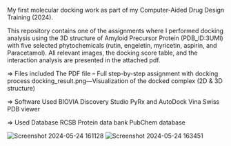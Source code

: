 My first molecular docking work as part of my Computer-Aided Drug Design Training (2024).

This repository contains one of the assignments where I performed docking analysis using the 3D structure of Amyloid Precursor Protein (PDB_ID:3UMI) 
with five selected phytochemicals (rutin, engeletin, myricetin, aspirin, and Paracetamol). All relevant images, the docking score table, and the interaction analysis are presented 
in the attached pdf.

=> Files included
The PDF file – Full step-by-step assignment with docking process
docking_result.png—Visualization of the docked complex (2D & 3D structure)

=> Software Used
BIOVIA Discovery Studio
PyRx and AutoDock Vina
Swiss PDB viewer

=> Used Database
RCSB Protein data bank
PubChem database

![Screenshot 2024-05-24 161128](https://github.com/user-attachments/assets/c748a5f3-c788-46fe-8d00-b99c03d90d80)
![Screenshot 2024-05-24 163451](https://github.com/user-attachments/assets/352235bc-9f16-4c4c-9216-e17b062cf589)


